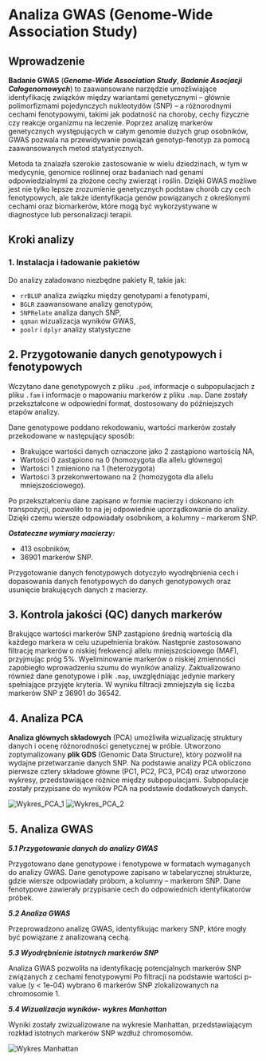 # Analiza GWAS (Genome-Wide Association Study)

## Wprowadzenie 
**Badanie GWAS** (***Genome-Wide Association Study***, ***Badanie Asocjacji Całogenomowych***) to zaawansowane narzędzie umożliwiające identyfikację związków między wariantami genetycznymi – głównie polimorfizmami pojedynczych nukleotydów (SNP) – a różnorodnymi cechami fenotypowymi, takimi jak podatność na choroby, cechy fizyczne czy reakcje organizmu na leczenie. 
Poprzez analizę markerów genetycznych występujących w całym genomie dużych grup osobników, GWAS pozwala na przewidywanie powiązań genotyp-fenotyp za pomocą zaawansowanych metod statystycznych.

Metoda ta znalazła szerokie zastosowanie w wielu dziedzinach, w tym w medycynie, genomice roślinnej oraz badaniach nad genami odpowiedzialnymi za złożone cechy zwierząt i roślin. 
Dzięki GWAS możliwe jest nie tylko lepsze zrozumienie genetycznych podstaw chorób czy cech fenotypowych, ale także identyfikacja genów powiązanych z określonymi cechami oraz biomarkerów, które mogą być wykorzystywane w diagnostyce lub personalizacji terapii.

## Kroki analizy

### 1. Instalacja i ładowanie pakietów

Do analizy załadowano niezbędne pakiety R, takie jak:

- `rrBLUP`  analiza związku między genotypami a fenotypami,
- `BGLR` zaawansowane analizy genotypów,
- `SNPRelate` analiza danych SNP,
- `qqman` wizualizacja wyników GWAS,
- `poolr` i `dplyr` analizy statystyczne

## 2. Przygotowanie danych genotypowych i fenotypowych

Wczytano dane genotypowych z pliku `.ped`, informacje o subpopulacjach z pliku `.fam` i informacje o mapowaniu markerów z pliku `.map`. Dane zostały przekształcone w odpowiedni format, dostosowany do późniejszych etapów analizy.

Dane genotypowe poddano rekodowaniu, wartości markerów zostały przekodowane w następujący sposób:
- Brakujące wartości danych oznaczone jako 2 zastąpiono wartością NA,
- Wartości 0 zastąpiono na 0 (homozygota dla allelu głównego)
- Wartości 1 zmieniono na 1 (heterozygota)
- Wartości 3 przekonwertowano na 2 (homozygota dla allelu mniejszościowego).

Po przekształceniu dane zapisano w formie macierzy i dokonano ich transpozycji, pozwoliło to na jej odpowiednie uporządkowanie do analizy. Dzięki czemu wiersze odpowiadały osobnikom, a kolumny – markerom SNP.

***Ostateczne wymiary macierzy:*** 
- 413 osobników,
- 36901 markerów SNP.

Przygotowanie danych fenotypowych dotyczyło wyodrębnienia cech i dopasowania danych fenotypowych do danych genotypowych oraz usunięcie brakujących danych z macierzy.

## 3. Kontrola jakości (QC) danych markerów

Brakujące wartości markerów SNP zastąpiono średnią wartością dla każdego markera w celu uzupełnienia braków. Następnie zastosowano filtrację markerów o niskiej frekwencji allelu mniejszościowego (MAF), przyjmując próg 5%.
Wyeliminowanie markerów o niskiej zmienności zapobiegło wprowadzeniu szumu do wyników analizy. Zaktualizowano również dane genotypowe i plik `.map`, uwzględniając jedynie markery spełniające przyjęte kryteria.
W wyniku filtracji zmniejszyła się liczba markerów SNP z 36901 do 36542.

## 4. Analiza PCA

**Analiza głównych składowych** (PCA) umożliwiła wizualizację struktury danych i ocenę różnorodności genetycznej w próbie. 
Utworzono zoptymalizowany **plik GDS** (Genomic Data Structure), który pozwolił na wydajne przetwarzanie danych SNP. 
Na podstawie analizy PCA obliczono pierwsze cztery składowe główne (PC1, PC2, PC3, PC4) oraz utworzono wykresy, przedstawiające różnice między subpopulacjami. Subpopulacje zostały przypisane do wyników PCA na podstawie dodatkowych danych.

![Wykres_PCA_1](https://github.com/user-attachments/assets/5a362174-16d1-4caa-8811-76caba6b9e85)
![Wykres_PCA_2](https://github.com/user-attachments/assets/3fd136f5-9402-484b-b220-9cba0b91d88a)


## 5. Analiza GWAS

***5.1 Przygotowanie danych do analizy GWAS***

Przygotowano dane genotypowe i fenotypowe w formatach wymaganych do analizy GWAS. Dane genotypowe zapisano w tabelarycznej strukturze, gdzie wiersze odpowiadały próbom, a kolumny – markerom SNP. 
Dane fenotypowe zawierały przypisanie cech do odpowiednich identyfikatorów próbek.

***5.2 Analiza GWAS***

Przeprowadzono analizę GWAS, identyfikując markery SNP, które mogły być powiązane z analizowaną cechą. 

***5.3 Wyodrębnienie istotnych markerów SNP***

Analiza GWAS pozwoliła na identyfikację potencjalnych markerów SNP związanych z cechami fenotypowymi
Po filtracji na podstawie wartości p-value (y < 1e-04) wybrano 6 markerów SNP zlokalizowanych na chromosomie 1.

***5.4 Wizualizacja wyników- wykres Manhattan***

Wyniki zostały zwizualizowane na wykresie Manhattan, przedstawiającym rozkład istotnych markerów SNP wzdłuż chromosomów.

![Wykres Manhattan](https://github.com/user-attachments/assets/f5ad9dc1-64a7-43ab-8cf1-4de016dc502a)





